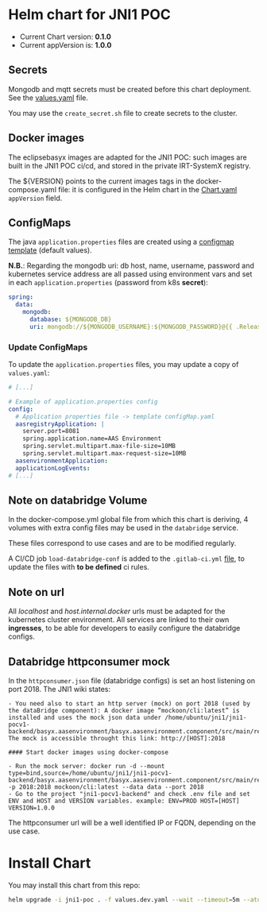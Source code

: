 # Helm chart for JNI1 POC

- Current Chart version: **0.1.0**
- Current appVersion is: **1.0.0**

## Secrets
Mongodb and mqtt secrets must be created before this chart deployment. See the [values.yaml](./values.yaml) file.

You may use the `create_secret.sh` file to create secrets to the cluster.

## Docker images
The eclipsebasyx images are adapted for the JNI1 POC: such images are built in the JNI1 POC ci/cd, and stored in the private IRT-SystemX registry.

The ${VERSION} points to the current images tags in the docker-compose.yaml file: it is configured in the Helm chart in the [Chart.yaml](./Chart.yaml) `appVersion` field.

## ConfigMaps
The java `application.properties` files are created using a [configmap template](./templates/configMap.yaml) (default values).

**N.B.**: Regarding the mongodb uri: db host, name, username, password and kubernetes service address are all passed using environment vars and set in each `application.properties` (password from k8s **secret**):

```yaml
spring:
  data:
    mongodb:
      database: ${MONGODB_DB}
      uri: mongodb://${MONGODB_USERNAME}:${MONGODB_PASSWORD}@{{ .Release.Name }}-mongodb.{{ .Release.Namespace }}.svc.cluster.local:{{ .Values.mongodb.service.port }}/${MONGODB_DB}?authSource=admin
```

### Update ConfigMaps
To update the `application.properties` files, you may update a copy of `values.yaml`:

```yaml
# [...]

# Example of application.properties config
config:
  # Application properties file -> template configMap.yaml
  aasregistryApplication: |
    server.port=8081
    spring.application.name=AAS Environment
    spring.servlet.multipart.max-file-size=10MB
    spring.servlet.multipart.max-request-size=10MB
  aasenvironmentApplication:
  applicationLogEvents:
# [...]
```

## Note on databridge Volume
In the docker-compose.yml global file from which this chart is deriving, 4 volumes with extra config files may be used in the `databridge` service.

These files correspond to use cases and are to be modified regularly.

A CI/CD job `load-databridge-conf` is added to the `.gitlab-ci.yml` [file](https://git.irt-systemx.fr/jni1/wp4/jni1-pocv1-backend/.gitlab-ci.yml), to update the files with **to be defined** ci rules.

## Note on url
All _localhost_ and _host.internal.docker_ urls must be adapted for the kubernetes cluster environment. All services are linked to their own **ingresses**, to be able for developers to easily configure the databridge configs.


## Databridge httpconsumer mock
In the `httpconsumer.json` file (databridge configs) is set an host listening on port 2018. The JNI1 wiki states:

```
- You need also to start an http server (mock) on port 2018 (used by the dataBridge component): A docker image “mockoon/cli:latest” is installed and uses the mock json data under /home/ubuntu/jni1/jni1-pocv1-backend/basyx.aasenvironment/basyx.aasenvironment.component/src/main/resources/aasenvironment.databridge/mock/mockHttpEmulatorServer.json.
The mock is accessible throught this link: http://[HOST]:2018

#### Start docker images using docker-compose

- Run the mock server: docker run -d --mount type=bind,source=/home/ubuntu/jni1/jni1-pocv1-backend/basyx.aasenvironment/basyx.aasenvironment.component/src/main/resources/aasenvironment.databridge/mock/mockHttpEmulatorServer.json,target=/data,readonly -p 2018:2018 mockoon/cli:latest --data data --port 2018
- Go to the project "jni1-pocv1-backend" and check .env file and set ENV and HOST and VERSION variables. example: ENV=PROD HOST=[HOST] VERSION=1.0.0
```

The httpconsumer url will be a well identified IP or FQDN, depending on the use case.


# Install Chart
You may install this chart from this repo:

```sh
helm upgrade -i jni1-poc . -f values.dev.yaml --wait --timeout=5m --atomic --debug -n jni1-dev
```
